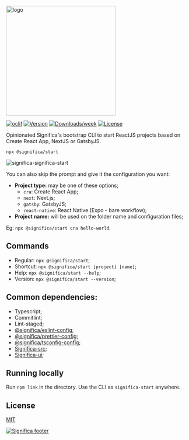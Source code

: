 <a href="https://significa.co"><img src="https://user-images.githubusercontent.com/4838076/70076649-20d29b00-15f7-11ea-9379-e2fa1889a525.png" alt="logo" width="300px"></a>

[![oclif](https://img.shields.io/badge/cli-oclif-brightgreen.svg)](https://oclif.io)
[![Version](https://img.shields.io/npm/v/@significa/start.svg)](https://npmjs.org/package/significa/start)
[![Downloads/week](https://img.shields.io/npm/dw/@significa/start.svg)](https://npmjs.org/package/@significa/start)
[![License](https://img.shields.io/npm/l/@significa/start.svg)](https://github.com/significa/significa-start/blob/master/package.json)

Opinionated Significa's bootstrap CLI to start ReactJS projects based on Create React App, NextJS or GatsbyJS.

`npx @significa/start`

![significa-significa-start](https://user-images.githubusercontent.com/4838076/88907578-b25edf00-d250-11ea-92c8-3e9845e08660.png)

You can also skip the prompt and give it the configuration you want:

- **Project type:** may be one of these options;
  - `cra`: Create React App;
  - `next`: Next.js;
  - `gatsby`: GatsbyJS;
  - `react-native`: React Native (Expo - bare workflow);
- **Project name:** will be used on the folder name and configuration files;

Eg: `npx @significa/start cra hello-world`.

## Commands

- Regular: `npx @significa/start`;
- Shortcut: `npx @significa/start [project] [name]`;
- Help: `npx @significa/start --help`;
- Version: `npx @significa/start --version`;

## Common dependencies:

- Typescript;
- Commitlint;
- Lint-staged;
- [@significa/eslint-config](https://github.com/Significa/significa-style/tree/master/packages/eslint-config);
- [@significa/prettier-config](https://github.com/Significa/significa-style/tree/master/packages/prettier-config);
- [@significa/tsconfig-config](https://github.com/Significa/significa-style/tree/master/packages/tsconfig-config);
- [Significa-src](https://github.com/Significa/significa-src);
- [Significa-ui](https://github.com/Significa/significa-ui);

## Running locally

Run `npm link` in the directory.
Use the CLI as `significa-start` anywhere.

## License

[MIT](https://github.com/Significa/significa-start/blob/master/LICENSE)

[![Significa footer](https://user-images.githubusercontent.com/17513388/71971185-fc736b00-3201-11ea-9678-090b6b6a0b3f.png)](https://significa.co)
